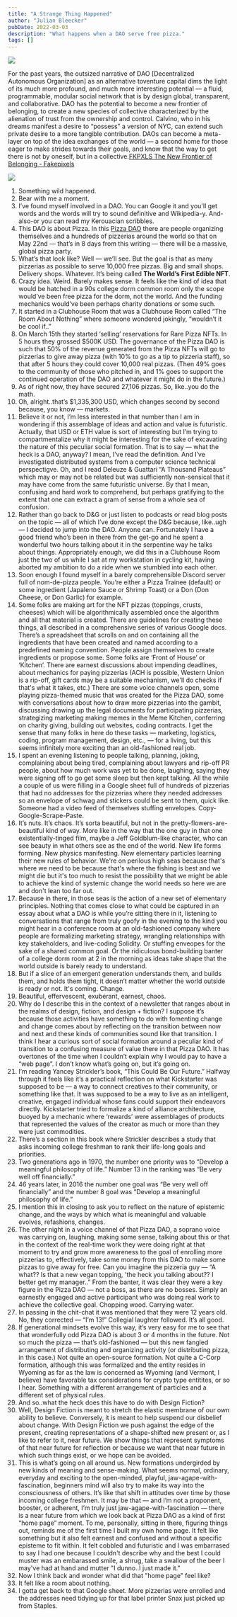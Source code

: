 ```yaml
---
title: "A Strange Thing Happened"
author: "Julian Bleecker"
pubDate: 2022-03-03
description: "What happens when a DAO serve free pizza."
tags: []
---
```


![](/bd-images/a-strange-thing-happened/a-strange-thing-happened_8cda7cad-4568-44c0-918a-35718a303ffe.jpg)

For the past years, the outsized narrative of DAO [Decentralized Autonomous Organization] as an alternative toventure capital dims the light of its much more profound, and much more interesting potential — a fluid, programmable, modular social network that is by design global, transparent, and collaborative. DAO has the potential to become a new frontier of belonging, to create a new species of collective characterized by the alienation of trust from the ownership and control. Calvino, who in his dreams manifest a desire to “possess” a version of NYC, can extend such private desire to a more tangible contribution. DAOs can become a meta-layer on top of the idea exchanges of the world — a second home for those eager to make strides towards their goals, and know that the way to get there is not by oneself, but in a collective.[FKPXLS The New Frontier of Belonging - Fakepixels](https://fakepixels.substack.com/p/fkpxls-the-new-frontier-of-belonging)</slot>


 ![](https://buttondown-attachments.s3.amazonaws.com/images/116071ad-d802-4b69-958a-c9c09da26bae.png) 
1. Something wild happened.
2. Bear with me a moment.
3. I’ve found myself involved in a DAO. You can Google it and you'll get words and the words will try to sound definitive and Wikipedia-y. And-also-or you can read my Kerouacian scribbles.
4. This DAO is about Pizza. In this [Pizza DAO](https://www.rarepizzas.com/) there are people organizing themselves and a hundreds of pizzerias around the world so that on May 22nd — that’s in 8 days from this writing — there will be a massive, global pizza party.
5. What’s that look like? Well — we’ll see. But the goal is that as many pizzerias as possible to serve 10,000 free pizzas. Big and small shops. Delivery shops. Whatever. It’s being called **The World’s First Edible NFT**.
6. Crazy idea. Weird. Barely makes sense. It feels like the kind of idea that would be hatched in a 90s college dorm common room only the scope would’ve been free pizza for the dorm, not the world. And the funding mechanics would’ve been perhaps charity donations or some such. 
7. It started in a Clubhouse Room that was a Clubhouse Room called “The Room About Nothing” where someone wondered jokingly, “wouldn’t it be cool if..”
8. On March 15th they started ‘selling’ reservations for Rare Pizza NFTs. In 5 hours they grossed $500K USD. The governance of the Pizza DAO is such that 50% of the revenue generated from the Pizza NFTs will go to pizzerias to give away pizza (with 10% to go as a tip to pizzeria staff), so that after 5 hours they could cover 10,000 real pizzas. (Then 49% goes to the community of those who pitched in, and 1% goes to support the continued operation of the DAO and whatever it might do in the future.)
9. As of right now, they have secured 27,106 pizzas. So, like..you do the math.
10. Oh, alright..that’s $1,335,300 USD, which changes second by second because, you know — markets.
11. Believe it or not, I’m less interested in that number than I am in wondering if this assemblage of ideas and action and value is futuristic. Actually, that USD or ETH value is sort of interesting but I’m trying to compartmentalize why it might be interesting for the sake of excavating the nature of this peculiar social formation. That is to say — what the heck is a DAO, anyway? I mean, I’ve read the definition. And I’ve investigated distributed systems from a computer science technical perspectigve. Oh, and I read Deleuze & Guattari “A Thousand Plateaus” which may or may not be related but was sufficiently non-sensical that it may have come from the same futuristic universe. By that I mean, confusing and hard work to comprehend, but perhaps gratifying to the extent that one can extract a gram of sense from a whole sea of confusion.
12. Rather than go back to D&G or just listen to podcasts or read blog posts on the topic — all of which I’ve done except the D&G because, like..ugh — I decided to jump into the DAO. Anyone can. Fortunately I have a good friend who’s been in there from the get-go and he spent a wonderful two hours talking about it in the serpentine way he talks about things. Appropriately enough, we did this in a Clubhouse Room just the two of us while I sat at my workstation in cycling kit, having aborted my ambition to do a ride when we stumbled into each other.
13. Soon enough I found myself in a barely comprehensible Discord server full of nom-de-pizza people. You’re either a Pizza Trainee (default) or some ingredient (Japaleno Sauce or Shrimp Toast) or a Don (Don Cheese, or Don Garlic) for example.
14. Some folks are making art for the NFT pizzas (toppings, crusts, cheeses) which will be algorithmically assembled once the algorithm and all that material is created. There are guidelines for creating these things, all described in a comprehensive series of various Google docs. There’s a spreadsheet that scrolls on and on containing all the ingredients that have been created and named according to a predefined naming convention. People assign themselves to create ingredients or propose some. Some folks are ‘Front of House’ or ‘Kitchen’. There are earnest discussions about impending deadlines, about mechanics for paying pizzerias (ACH is possible, Western Union is a rip-off, gift cards may be a suitable mechanism, we'll do checks if that's what it takes, etc.) There are some voice channels open, some playing pizza-themed music that was created for the Pizza DAO, some with conversations about how to draw more pizzerias into the gambit, discussing drawing up the legal documents for participating pizzerias, strategizing marketing making memes in the Meme Kitchen, conferring on charity giving, building out websites, coding contracts. I get the sense that many folks in here do these tasks — marketing, logistics, coding, program management, design, etc., — for a living, but this seems infinitely more exciting than an old-fashioned real job.
15. I spent an evening listening to people talking, planning, joking, complaining about being tired, complaining about lawyers and rip-off PR people, about how much work was yet to be done, laughing, saying they were signing off to go get some sleep but then kept talking. All the while a couple of us were filling in a Google sheet full of hundreds of pizzerias that had no addresses for the pizzerias where they needed addresses so an envelope of schwag and stickers could be sent to them, quick like. Someone had a video feed of themselves stuffing envelopes. Copy-Google-Scrape-Paste.
16. It’s nuts. It’s chaos. It’s sorta beautiful, but not in the pretty-flowers-are-beautiful kind of way. More like in the way that the one guy in that one existentially-tinged film, maybe a Jeff Goldblum-like character, who can see beauty in what others see as the end of the world. New life forms forming. New physics manifesting. New elementary particles learning their new rules of behavior. We're on perilous high seas because that's where we need to be because that's where the fishing is best and we might die but it's too much to resist the possibility that we might be able to achieve the kind of systemic change the world needs so here we are and don't lean too far out.
17. Because in there, in those seas is the action of a new set of elementary principles. Nothing that comes close to what could be captured in an essay about what a DAO is while you’re sitting there in it, listening to conversations that range from truly goofy in the evening to the kind you might hear in a conference room at an old-fashioned company where people are formalizing marketing strategy, wrangling relationships with key stakeholders, and live-coding Solidity. Or stuffing enveopes for the sake of a shared common goal. Or the ridiculous bond-building banter of a college dorm room at 2 in the morning as ideas take shape that the world outside is barely ready to understand. 
18. But if a slice of an emergent generation understands them, and builds them, and holds them tight, it doesn’t matter whether the world outside is ready or not. It's coming. Change.
19. Beautiful, effervescent, exuberant, earnest, chaos.
20. Why do I describe this in the context of a newsletter that ranges about in the realms of design, fiction, and design + fiction? I suppose it’s because those activities have something to do with fomenting change and change comes about by reflecting on the transition between now and next and these kinds of communities sound like that transition. I think I hear a curious sort of social formation around a peculiar kind of transition to a confusing measure of value there in that Pizza DAO. It has overtones of the time when I couldn’t explain why I would pay to have a “web page”. I don’t know what’s going on, but it’s going on.
21. I’m reading Yancey Strickler’s book, “This Could Be Our Future.” Halfway through it feels like it’s a practical reflection on what Kickstarter was supposed to be — a way to connect creatives to their community, or something like that. It was supposed to be a way to live as an intelligent, creative, engaged individual whose fans could support their endeavors directly. Kickstarter tried to formalize a kind of alliance architecture, buoyed by a mechanic where ‘rewards’ were assemblages of products that represented the values of the creator as much or more than they were just commodities.
22. There’s a section in this book where Strickler describes a study that asks incoming college freshman to rank their life-long goals and priorities. 
23. Two generations ago in 1970, the number one priority was to “Develop a meaningful philosophy of life.” Number 13 in the ranking was “Be very well off financially.” 
24. 46 years later, in 2016 the number one goal was “Be very well off financially” and the number 8 goal was “Develop a meaningful philosophy of life.” 
25. I mention this in closing to ask you to reflect on the nature of epistemic change, and the ways by which what is meaningful and valuable evolves, refashions, changes.
26. The other night in a voice channel of that Pizza DAO, a soprano voice was carrying on, laughing, making some sense, talking about this or that in the context of the real-time work they were doing right at that moment to try and grow more awareness to the goal of enrolling more pizzerias to, effectively, take some money from this DAO to make some pizzas to give away for free. Can you imagine the pizzeria guy — “A what?? Is that a new vegan topping, 'the heck you talking about?? I better get my manager..”  From the banter, it was clear they were a key figure in the Pizza DAO — not a boss, as there are no bosses. Simply an earnestly engaged and active participant who was doing real work to achieve the collective goal. Chopping wood. Carrying water. 
27. In passing in the chit-chat it was mentioned that they were 12 years old. No, they corrected — “I’m 13!” Collegial laughter followed. It’s all good.
28. If generational mindsets evolve this way, it’s very easy for me to see that that wonderfully odd Pizza DAO is about 3 or 4 months in the future. Not so much the pizza — that’s old-fashioned — but this new fangled arrangement of distributing and organizing activity (or distributing pizza, in this case.) Not quite an open-source formation. Not quite a C-Corp formation, although this was formalized and the entity resides in Wyoming as far as the law is concerned as Wyoming (and Vermont, I believe) have favorable tax considerations for crypto type entitites, or so I hear. Something with a different arrangement of particles and a different set of physical rules.
29. And so..what the heck does this have to do with Design Fiction?
30. Well, Design Fiction is meant to stretch the elastic membrane of our own ability to believe. Conversely, it is meant to help suspend our disbelief about change. With Design Fiction we push against the edge of the present, creating representations of a shape-shifted new present or, as I like to refer to it, near future. We show things that represent symptoms of that near future for reflection or because we want that near future in which such things exist, or we hope can be avoided. 
31. This is what’s going on all around us. New formations undergirded by new kinds of meaning and sense-making. What seems normal, ordinary, everyday and exciting to the open-minded, playful, jaw-agape-with-fascination, beginners mind will also try to make its way into the consciousness of others. It’s like that shift in attitudes over time by those incoming college freshmen. It may be that — and I’m not a proponent, booster, or adherent, I’m truly just jaw-agape-with-fascination — there is a near future from which we look back at Pizza DAO as a kind of first “home page” moment. To me, personally, sitting in there, figuring things out, reminds me of the first time I built my own home page. It felt like something but it also felt earnest and confused and without a specific episteme to fit within. It felt cobbled and futuristic and I was embarrased to say I had one because I couldn't describe why and the best I could muster was an embarassed smile, a shrug, take a swallow of the beer I may've had at hand and mutter "I dunno..I just made it."
32. Now I think back and wonder what did that "home page" feel like? 
33. It felt like a room about nothing.
34. I gotta get back to that Google sheet. More pizzerias were enrolled and the addresses need tidying up for that label printer Snax just picked up from Staples.